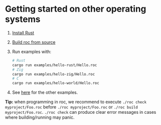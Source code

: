# Getting started on other operating systems

1. [Install Rust](https://rustup.rs/)
2. [Build roc from source](../BUILDING_FROM_SOURCE.md)
3. Run examples with:

    ```bash
    # Rust
    cargo run examples/hello-rust/Hello.roc
    # Zig
    cargo run examples/hello-zig/Hello.roc
    # C
    cargo run examples/hello-world/Hello.roc
    ```

4. See [here](../README.md#examples) for the other examples.

**Tip:** when programming in roc, we recommend to execute `./roc check myproject/Foo.roc` before `./roc myproject/Foo.roc` or `./roc build myproject/Foo.roc`. `./roc check` can produce clear error messages in cases where building/running may panic.
